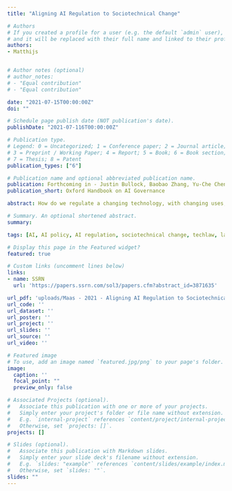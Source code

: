 ```yaml
---
title: "Aligning AI Regulation to Sociotechnical Change"

# Authors
# If you created a profile for a user (e.g. the default `admin` user), write the username (folder name) here 
# and it will be replaced with their full name and linked to their profile.
authors:
- Matthijs


# Author notes (optional)
# author_notes:
# - "Equal contribution"
# - "Equal contribution"

date: "2021-07-15T00:00:00Z"
doi: ""

# Schedule page publish date (NOT publication's date).
publishDate: "2021-07-116T00:00:00Z"

# Publication type.
# Legend: 0 = Uncategorized; 1 = Conference paper; 2 = Journal article;
# 3 = Preprint / Working Paper; 4 = Report; 5 = Book; 6 = Book section;
# 7 = Thesis; 8 = Patent
publication_types: ["6"]

# Publication name and optional abbreviated publication name.
publication: Forthcoming in - Justin Bullock, Baobao Zhang, Yu-Che Chen, Johannes Himmelreich, Matthew Young, Antonin Korinek & Valerie Hudson (eds.). Oxford Handbook on AI Governance (Oxford University Press, 2022).
publication_short: Oxford Handbook on AI Governance

abstract: How do we regulate a changing technology, with changing uses, in a changing world? This chapter argues that while existing (inter)national AI governance approaches are important, they are often siloed. Technology-centric approaches focus on individual AI applications; law-centric approaches emphasize AI’s effects on pre-existing legal fields or doctrines. This chapter argues that to foster a more systematic, functional and effective AI regulatory ecosystem, policy actors should instead complement these approaches with a regulatory perspective that emphasizes how, when, and why AI applications enable patterns of ‘sociotechnical change’. Drawing on theories from the emerging field of ‘TechLaw’, it explores how this perspective can provide informed, more nuanced, and actionable perspectives on AI regulation. A focus on sociotechnical change can help analyse when and why AI applications actually do create a meaningful rationale for new regulation—and how they are consequently best approached as targets for regulatory intervention, considering not just the technology, but also six distinct ‘problem logics’ that appear around AI issues across domains. The chapter concludes by briefly reviewing concrete institutional and regulatory actions that can draw on this approach in order to improve the regulatory triage, tailoring, timing & responsiveness, and design of AI policy.

# Summary. An optional shortened abstract.
summary: 

tags: [AI, AI policy, AI regulation, sociotechnical change, techlaw, law and technology, regulatory rationale, regulatory target, problem logics, (feat)]

# Display this page in the Featured widget?
featured: true

# Custom links (uncomment lines below)
links:
- name: SSRN
  url: 'https://papers.ssrn.com/sol3/papers.cfm?abstract_id=3871635'

url_pdf: 'uploads/Maas - 2021 - Aligning AI Regulation to Sociotechnical Change.pdf'
url_code: ''
url_dataset: ''
url_poster: ''
url_project: ''
url_slides: ''
url_source: ''
url_video: ''

# Featured image
# To use, add an image named `featured.jpg/png` to your page's folder. 
image:
  caption: ''
  focal_point: ""
  preview_only: false

# Associated Projects (optional).
#   Associate this publication with one or more of your projects.
#   Simply enter your project's folder or file name without extension.
#   E.g. `internal-project` references `content/project/internal-project/index.md`.
#   Otherwise, set `projects: []`.
projects: []

# Slides (optional).
#   Associate this publication with Markdown slides.
#   Simply enter your slide deck's filename without extension.
#   E.g. `slides: "example"` references `content/slides/example/index.md`.
#   Otherwise, set `slides: ""`.
slides: ""
---
```


<!-- {{% callout note %}}
Click the *Cite* button above to demo the feature to enable visitors to import publication metadata into their reference management software.
{{% /callout %}}

{{% callout note %}}
Create your slides in Markdown - click the *Slides* button to check out the example.
{{% /callout %}}
 -->

